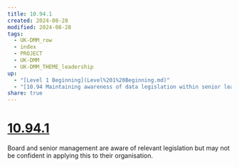 ```yaml
---
title: 10.94.1
created: 2024-08-28
modified: 2024-08-28
tags:
  - UK-DMM_row
  - index
  - PROJECT
  - UK-DMM
  - UK-DMM_THEME_leadership
up:
  - "[Level 1 Beginning](Level%201%20Beginning.md)"
  - "[10.94 Maintaining awareness of data legislation within senior leadership](10.94%20Maintaining%20awareness%20of%20data%20legislation%20within%20senior%20leadership.md)"
share: true
---
```

# [10.94.1](10.94.1.md)

Board and senior management are aware of relevant legislation but may not be confident in applying this to their organisation.
